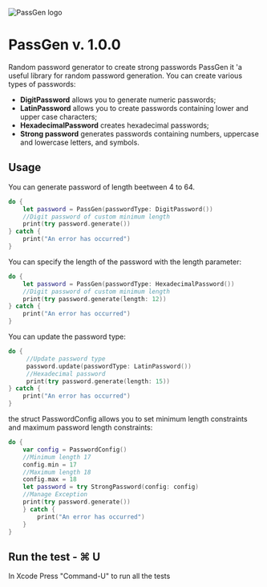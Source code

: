 ![PassGen logo](https://i.imgur.com/Dc3itmD.jpg)

# PassGen v. 1.0.0
Random password generator to create strong passwords
PassGen it 'a useful library for random password generation.
You can create various types of passwords:
* **DigitPassword** allows you to generate numeric passwords;
* **LatinPassword** allows you to create passwords containing lower and upper case characters;
* **HexadecimalPassword** creates hexadecimal passwords;
* **Strong password** generates passwords containing numbers, uppercase and lowercase letters, and symbols.

##  Usage
You can generate password of length beetween 4 to 64. 
```swift
do {
    let password = PassGen(passwordType: DigitPassword())
    //Digit password of custom minimum length
    print(try password.generate())
} catch {
    print("An error has occurred")
}
```
You can specify the length of the password with the length parameter:
```swift
do {
    let password = PassGen(passwordType: HexadecimalPassword())
    //Digit password of custom minimum length
    print(try password.generate(length: 12))
} catch {
    print("An error has occurred")
}
```
You can update the password type:
```swift
do {
	 //Update password type
	 password.update(passwordType: LatinPassword())
	 //Hexadecimal password
	 print(try password.generate(length: 15))
} catch {
    print("An error has occurred")
}
```
the struct PasswordConfig allows you to set minimum length constraints and maximum password length constraints:
```swift
do {
	var config = PasswordConfig()
	//Minimum length 17
	config.min = 17
	//Maximum length 18
	config.max = 18
	let password = try StrongPassword(config: config)
	//Manage Exception
	print(try password.generate())
	} catch {
	    print("An error has occurred")
    }
}
```
## Run the test - ⌘ U

In Xcode Press "Command-U" to run all the tests



